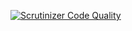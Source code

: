 [![Scrutinizer Code Quality](https://scrutinizer-ci.com/g/hello-deepak/contacts-app/badges/quality-score.png?b=master)](https://scrutinizer-ci.com/g/hello-deepak/contacts-app/?branch=master)